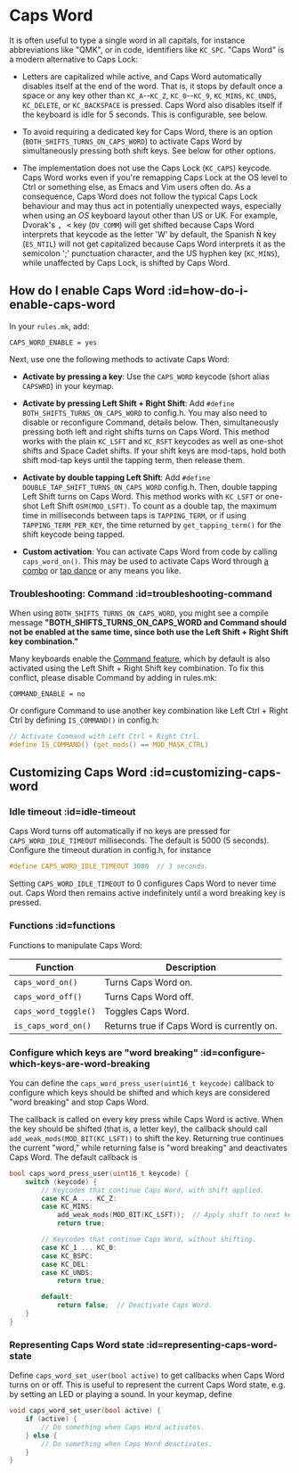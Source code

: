 # Caps Word

It is often useful to type a single word in all capitals, for instance
abbreviations like "QMK", or in code, identifiers like `KC_SPC`. "Caps Word" is
a modern alternative to Caps Lock:

* Letters are capitalized while active, and Caps Word automatically disables
  itself at the end of the word. That is, it stops by default once a space or
  any key other than `KC_A`--`KC_Z`, `KC_0`--`KC_9`, `KC_MINS`, `KC_UNDS`,
  `KC_DELETE`, or `KC_BACKSPACE` is pressed. Caps Word also disables itself if
  the keyboard is idle for 5 seconds. This is configurable, see below.

* To avoid requiring a dedicated key for Caps Word, there is an option
  (`BOTH_SHIFTS_TURNS_ON_CAPS_WORD`) to activate Caps Word by simultaneously
  pressing both shift keys. See below for other options.

* The implementation does not use the Caps Lock (`KC_CAPS`) keycode. Caps Word
  works even if you're remapping Caps Lock at the OS level to Ctrl or something
  else, as Emacs and Vim users often do. As a consequence, Caps Word does not
  follow the typical Caps Lock behaviour and may thus act in potentially
  unexpected ways, especially when using an *OS* keyboard layout other than US
  or UK. For example, Dvorak's <kbd>, <</kbd> key (`DV_COMM`) will get shifted
  because Caps Word interprets that keycode as the letter 'W' by default, the
  Spanish <kbd>Ñ</kbd> key (`ES_NTIL`) will not get capitalized because Caps 
  Word interprets it as the semicolon ';' punctuation character, and the US 
  hyphen key (`KC_MINS`), while unaffected by Caps Lock, is shifted by Caps Word.


## How do I enable Caps Word :id=how-do-i-enable-caps-word

In your `rules.mk`, add:

```make
CAPS_WORD_ENABLE = yes
```

Next, use one the following methods to activate Caps Word:

* **Activate by pressing a key**: Use the `CAPS_WORD` keycode (short
  alias `CAPSWRD`) in your keymap.

* **Activate by pressing Left Shift + Right Shift**: Add `#define
  BOTH_SHIFTS_TURNS_ON_CAPS_WORD` to config.h. You may also need to disable or
  reconfigure Command, details below. Then, simultaneously pressing both left
  and right shifts turns on Caps Word. This method works with the plain
  `KC_LSFT` and `KC_RSFT` keycodes as well as one-shot shifts and Space Cadet
  shifts. If your shift keys are mod-taps, hold both shift mod-tap keys until
  the tapping term, then release them.

* **Activate by double tapping Left Shift**: Add `#define
  DOUBLE_TAP_SHIFT_TURNS_ON_CAPS_WORD` config.h. Then, double tapping Left Shift
  turns on Caps Word. This method works with `KC_LSFT` or one-shot Left Shift
  `OSM(MOD_LSFT)`. To count as a double tap, the maximum time in milliseconds
  between taps is `TAPPING_TERM`, or if using `TAPPING_TERM_PER_KEY`, the time
  returned by `get_tapping_term()` for the shift keycode being tapped.

* **Custom activation**: You can activate Caps Word from code by calling
  `caps_word_on()`. This may be used to activate Caps Word through [a
  combo](feature_combo.md) or [tap dance](feature_tap_dance.md) or any means
  you like.

### Troubleshooting: Command :id=troubleshooting-command

When using `BOTH_SHIFTS_TURNS_ON_CAPS_WORD`, you might see a compile message
**"BOTH_SHIFTS_TURNS_ON_CAPS_WORD and Command should not be enabled at the same
time, since both use the Left Shift + Right Shift key combination."**

Many keyboards enable the [Command feature](feature_command.md), which by
default is also activated using the Left Shift + Right Shift key combination. To
fix this conflict, please disable Command by adding in rules.mk:

```make
COMMAND_ENABLE = no
```

Or configure Command to use another key combination like Left Ctrl + Right Ctrl
by defining `IS_COMMAND()` in config.h:

```c
// Activate Command with Left Ctrl + Right Ctrl.
#define IS_COMMAND() (get_mods() == MOD_MASK_CTRL)
```


## Customizing Caps Word :id=customizing-caps-word

### Idle timeout :id=idle-timeout

Caps Word turns off automatically if no keys are pressed for
`CAPS_WORD_IDLE_TIMEOUT` milliseconds. The default is 5000 (5 seconds).
Configure the timeout duration in config.h, for instance

```c
#define CAPS_WORD_IDLE_TIMEOUT 3000  // 3 seconds.
```

Setting `CAPS_WORD_IDLE_TIMEOUT` to 0 configures Caps Word to never time out.
Caps Word then remains active indefinitely until a word breaking key is pressed.


### Functions :id=functions

Functions to manipulate Caps Word:

| Function                | Description                                    |
|-------------------------|------------------------------------------------|
| `caps_word_on()`        | Turns Caps Word on.                            |
| `caps_word_off()`       | Turns Caps Word off.                           |
| `caps_word_toggle()`    | Toggles Caps Word.                             |
| `is_caps_word_on()`     | Returns true if Caps Word is currently on.     |


### Configure which keys are "word breaking" :id=configure-which-keys-are-word-breaking

You can define the `caps_word_press_user(uint16_t keycode)` callback to
configure which keys should be shifted and which keys are considered "word
breaking" and stop Caps Word.

The callback is called on every key press while Caps Word is active. When the
key should be shifted (that is, a letter key), the callback should call
`add_weak_mods(MOD_BIT(KC_LSFT))` to shift the key. Returning true continues the
current "word," while returning false is "word breaking" and deactivates Caps
Word. The default callback is

```c
bool caps_word_press_user(uint16_t keycode) {
    switch (keycode) {
        // Keycodes that continue Caps Word, with shift applied.
        case KC_A ... KC_Z:
        case KC_MINS:
            add_weak_mods(MOD_BIT(KC_LSFT));  // Apply shift to next key.
            return true;

        // Keycodes that continue Caps Word, without shifting.
        case KC_1 ... KC_0:
        case KC_BSPC:
        case KC_DEL:
        case KC_UNDS:
            return true;

        default:
            return false;  // Deactivate Caps Word.
    }
}
```


### Representing Caps Word state :id=representing-caps-word-state

Define `caps_word_set_user(bool active)` to get callbacks when Caps Word turns
on or off. This is useful to represent the current Caps Word state, e.g. by
setting an LED or playing a sound. In your keymap, define

```c
void caps_word_set_user(bool active) {
    if (active) {
        // Do something when Caps Word activates.
    } else {
        // Do something when Caps Word deactivates.
    }
}
```

